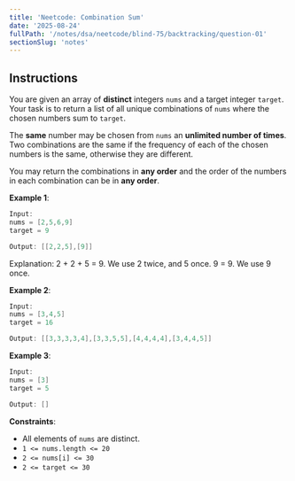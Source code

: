 ```yaml
---
title: 'Neetcode: Combination Sum'
date: '2025-08-24'
fullPath: '/notes/dsa/neetcode/blind-75/backtracking/question-01'
sectionSlug: 'notes'
---
```


## Instructions

You are given an array of **distinct** integers `nums` and a target integer `target`. Your task is to return a list of all unique combinations of `nums` where the chosen numbers sum to `target`.

The **same** number may be chosen from `nums` an **unlimited number of times**. Two combinations are the same if the frequency of each of the chosen numbers is the same, otherwise they are different.

You may return the combinations in **any order** and the order of the numbers in each combination can be in **any order**.

**Example 1**:

```java
Input:
nums = [2,5,6,9]
target = 9

Output: [[2,2,5],[9]]
```

Explanation:
2 + 2 + 5 = 9. We use 2 twice, and 5 once.
9 = 9. We use 9 once.

**Example 2**:

```java
Input:
nums = [3,4,5]
target = 16

Output: [[3,3,3,3,4],[3,3,5,5],[4,4,4,4],[3,4,4,5]]
```

**Example 3**:

```java
Input:
nums = [3]
target = 5

Output: []
```

**Constraints**:

- All elements of `nums` are distinct.
- `1 <= nums.length <= 20`
- `2 <= nums[i] <= 30`
- `2 <= target <= 30`
